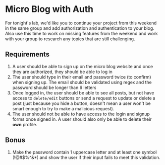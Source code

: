 # Micro Blog with Auth

For tonight's lab, we'd like you to continue your project from this weekend in the same group and add authorization and authentication to your blog. Also use this time to work on missing features from the weekend and work with your group to research any topics that are still challenging.

## Requirements

1. A user should be able to sign up on the micro blog website and once they are authorized, they should be able to log in
2. The user should type in their email and password twice (to confirm) when signing up. The email should be validated using regex and the password should be longer than 6 letters  
3. Once logged in, the user should be able to see all posts, but not have access to `delete/edit` buttons or send a request to update or delete a post (just because you hide a button, doesn't mean a user won't be smart enough to try to make a malicious request). 
4. The user should not be able to have access to the login and signup forms once signed in. A user should also only be able to delete their __own__ profile.

## Bonus

1. Make the password contain 1 uppercase letter and at least one symbol (!@#$%^&*) and show the user if their input fails to meet this validation.